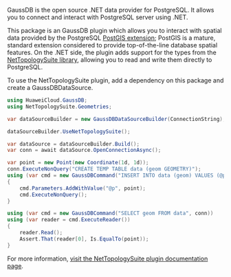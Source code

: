 GaussDB is the open source .NET data provider for PostgreSQL. It allows you to connect and interact with PostgreSQL server using .NET.

This package is an GaussDB plugin which allows you to interact with spatial data provided by the PostgreSQL [PostGIS extension](https://postgis.net); PostGIS is a mature, standard extension considered to provide top-of-the-line database spatial features. On the .NET side, the plugin adds support for the types from the [NetTopologySuite library](https://github.com/NetTopologySuite/NetTopologySuite), allowing you to read and write them directly to PostgreSQL. 

To use the NetTopologySuite plugin, add a dependency on this package and create a GaussDBDataSource.

```csharp
using HuaweiCloud.GaussDB;
using NetTopologySuite.Geometries;

var dataSourceBuilder = new GaussDBDataSourceBuilder(ConnectionString);

dataSourceBuilder.UseNetTopologySuite();

var dataSource = dataSourceBuilder.Build();
var conn = await dataSource.OpenConnectionAsync();

var point = new Point(new Coordinate(1d, 1d));
conn.ExecuteNonQuery("CREATE TEMP TABLE data (geom GEOMETRY)");
using (var cmd = new GaussDBCommand("INSERT INTO data (geom) VALUES (@p)", conn))
{
    cmd.Parameters.AddWithValue("@p", point);
    cmd.ExecuteNonQuery();
}

using (var cmd = new GaussDBCommand("SELECT geom FROM data", conn))
using (var reader = cmd.ExecuteReader())
{
    reader.Read();
    Assert.That(reader[0], Is.EqualTo(point));
}
```

For more information, [visit the NetTopologySuite plugin documentation page](https://www.gaussdb.org/doc/types/nts.html).
